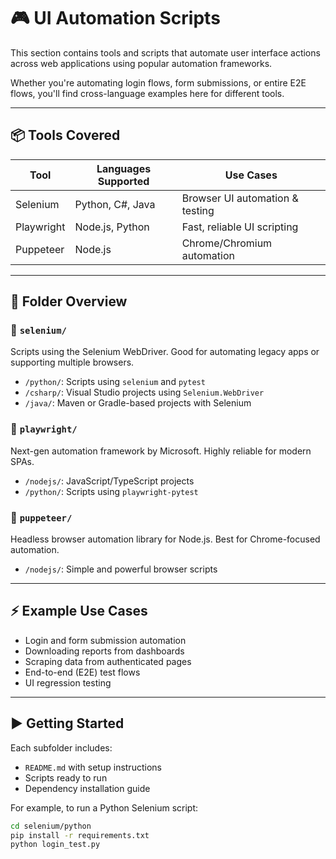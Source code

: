 ﻿# 🎮 UI Automation Scripts

This section contains tools and scripts that automate user interface actions across web applications using popular automation frameworks.

Whether you're automating login flows, form submissions, or entire E2E flows, you'll find cross-language examples here for different tools.

---

## 📦 Tools Covered

| Tool       | Languages Supported         | Use Cases                        |
|------------|-----------------------------|----------------------------------|
| Selenium   | Python, C#, Java             | Browser UI automation & testing |
| Playwright | Node.js, Python              | Fast, reliable UI scripting     |
| Puppeteer  | Node.js                      | Chrome/Chromium automation      |

---

## 📂 Folder Overview

### 🔹 `selenium/`
Scripts using the Selenium WebDriver. Good for automating legacy apps or supporting multiple browsers.

- `/python/`: Scripts using `selenium` and `pytest`
- `/csharp/`: Visual Studio projects using `Selenium.WebDriver`
- `/java/`: Maven or Gradle-based projects with Selenium

### 🔹 `playwright/`
Next-gen automation framework by Microsoft. Highly reliable for modern SPAs.

- `/nodejs/`: JavaScript/TypeScript projects
- `/python/`: Scripts using `playwright-pytest`

### 🔹 `puppeteer/`
Headless browser automation library for Node.js. Best for Chrome-focused automation.

- `/nodejs/`: Simple and powerful browser scripts

---

## ⚡ Example Use Cases

- Login and form submission automation
- Downloading reports from dashboards
- Scraping data from authenticated pages
- End-to-end (E2E) test flows
- UI regression testing

---

## ▶️ Getting Started

Each subfolder includes:

- `README.md` with setup instructions
- Scripts ready to run
- Dependency installation guide

For example, to run a Python Selenium script:

```bash
cd selenium/python
pip install -r requirements.txt
python login_test.py
```